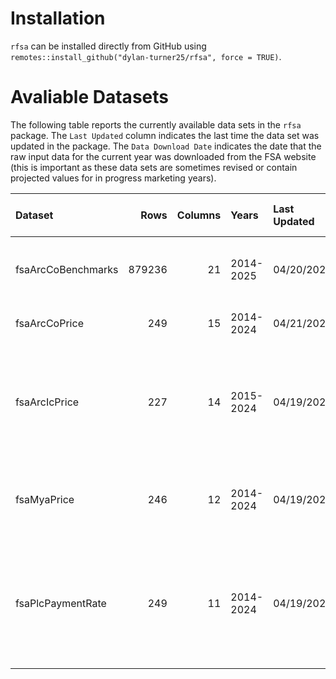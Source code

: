 
<!-- README.md is generated from README.Rmd. Please edit that file -->

# Installation

`rfsa` can be installed directly from GitHub using
`remotes::install_github("dylan-turner25/rfsa", force = TRUE)`.

# Avaliable Datasets

The following table reports the currently available data sets in the
`rfsa` package. The `Last Updated` column indicates the last time the
data set was updated in the package. The `Data Download Date` indicates
the date that the raw input data for the current year was downloaded
from the FSA website (this is important as these data sets are sometimes
revised or contain projected values for in progress marketing years).

| Dataset | Rows | Columns | Years | Last Updated | Data Download Date | Description |
|:---|---:|---:|:---|:---|:---|:---|
| fsaArcCoBenchmarks | 879236 | 21 | 2014-2025 | 04/20/2025 | 04/19/2025 | ARC-CO benchmark revenues by county and crop |
| fsaArcCoPrice | 249 | 15 | 2014-2024 | 04/21/2025 | 04/10/2025 | ARC-CO benchmark prices. |
| fsaArcIcPrice | 227 | 14 | 2015-2024 | 04/19/2025 | 04/10/2025 | Commodity-specific ARC-IC benchmark prices, MYA prices, and statutory reference prices. |
| fsaMyaPrice | 246 | 12 | 2014-2024 | 04/19/2025 | 04/10/2025 | Commodity specific marketing year average prices. |
| fsaPlcPaymentRate | 249 | 11 | 2014-2024 | 04/19/2025 | 04/10/2025 | Commodity specific PLC payment rates including statutory and effective reference prices. |
